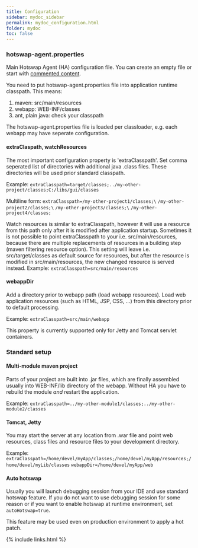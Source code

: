 ```yaml
---
title: Configuration
sidebar: mydoc_sidebar
permalink: mydoc_configuration.html
folder: mydoc
toc: false
---
```

### hotswap-agent.properties
Main Hotswap Agent (HA) configuration file. You can create an empty file or start with [commented content](https://github.com/HotswapProjects/HotswapAgent/blob/master/hotswap-agent-core/src/main/resources/hotswap-agent.properties).

You need to put hotswap-agent.properties file into application runtime classpath. This means:
 
1. maven: src/main/resources
1. webapp: WEB-INF/classes
1. ant, plain java: check your classpath

The hotswap-agent.properties file is loaded per classloader, e.g. each webapp may have seperate configuration.

#### extraClaspath, watchResources
The most important configuration property is 'extraClasspath'. Set comma seperated list of directories with additional java .class files.
  These directories will be used prior standard classpath.
 
Example: `extraClasspath=target/classes;../my-other-project/classes;C:/libs/gui/classes`

Multiline form:
`extraClasspath=/my-other-project1/classes;\`
`/my-other-project2/classes;\`
`/my-other-project3/classes;\`
`/my-other-project4/classes;`

Watch resources is similar to extraClasspath, however it will use a resource from this path only after it is modified after application
startup. Sometimes it is not possible to point extraClasspath to your i.e. src/main/resources, because there are multiple replacements 
of resources in a building step (maven filtering resource option). This setting will leave i.e. src/target/classes as default source for resources, 
but after the resource is modified in src/main/resources, the new changed resource is served instead.
Example: `extraClasspath=src/main/resources`

#### webappDir
Add a directory prior to webapp path (load webapp resources). Load web application resources (such as HTML, JSP, CSS, ...) from this directory 
prior to default processing.

Example: `extraClasspath=src/main/webapp`

This property is currently supported only for Jetty and Tomcat servlet containers.

### Standard setup

#### Multi-module maven project
Parts of your project are built into .jar files, which are finally assembled usually into WEB-INF/lib directory of the webapp. 
Without HA you have to rebuild the module *and* restart the application.

Example: `extraClasspath=../my-other-module1/classes;../my-other-module2/classes`

#### Tomcat, Jetty
You may start the server at any location from .war file and point web resources, class files and resource files to your development directory.   

Example: 
`extraClasspath=/home/devel/myApp/classes;/home/devel/myApp/resources;/home/devel/myLib/classes` 
`webappDir=/home/devel/myApp/web` 

#### Auto hotswap
Usually you will launch debugging session from your IDE and use standard hotswap feature. If you do not want to use debugging session 
for some reason or if you want to enable hotswap at runtime environment, set `autoHotswap=true`. 

This feature may be used even on production environment to apply a hot patch. 

{% include links.html %}
